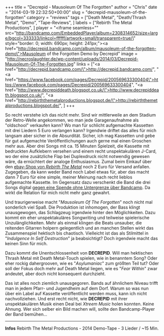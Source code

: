 +++
title = "Decrepid - Mausoleum Of The Forgotten"
author = "Chris"
date = "2014-03-19 22:32:50+00:00"
slug = "decrepid-mausoleum-of-the-forgotten"
category = "reviews"
tags = ["Death Metal", "Death/Thrash Metal", "Demo", "Tape-Reviews", ]
labels = ["Rebirth The Metal Productions", ]
player = "<iframe seamless=\"\" src=\"http://bandcamp.com/EmbeddedPlayer/album=2308314652/size=large/bgcol=333333/linkcol=ffffff/artwork=small/transparent=true/\" style=\"border: 0; width: 690px; height: 241px;\"><a href=\"http://decrepid.bandcamp.com/album/mausoleum-of-the-forgotten-demo\">Mausoleum of the Forgotten Demo by Decrepid</a></iframe>"
image = "http://necroslaughter.de/wp-content/uploads/2014/03/Decrepid-Mausoleum-Of-The-Forgotten.jpg"
links = ["<a href=\"http://decrepid.bandcamp.com/\">http://decrepid.bandcamp.com/</a>", "<a href=\"https://www.facebook.com/pages/Decrepid/200569633300404\">https://www.facebook.com/pages/Decrepid/200569633300404</a>", "<a href=\"http://www.decrepiddeath.blogspot.co.uk/\">http://www.decrepiddeath.blogspot.co.uk/</a>", "<a href=\"http://rebirththemetalproductions.blogspot.de/\">http://rebirththemetalproductions.blogspot.de/</a>", ]
+++

So recht verstehe ich das nicht mehr. Sind wir mittlerweile an dem Stadium der Retro-Welle angekommen, wo man jede Garagenaufnahme als "oldschool" verkaufen kann? Wo man für schlicht aufgemachte Kassetten mit drei Liedern 5 Euro verlangen kann? Irgendwie driftet das alles für mich langsam aber sicher in die Absurdität. Sicher, ich mag Kassetten und gebe für gut aufgemachte Veröffentlichungen auch gerne mal einen Groschen mehr aus. Aber  drei Songs mit ca. 15 Minuten Spielzeit, die Kassette mit bedruckten Aufklebern versehen und einem recht unspektakulären J-Card, wo der eine zusätzliche Flap bei Duplexdruck nicht notwendig gewesen wäre, da ernüchtert der analoge Enthusiasmus. Zumal beim Einkauf über den <a href="http://www.ebay.de/itm/DECREPID-mausoleum-of-the-forgotten-Tape-/131057474828?pt=B%C3%BCcher_Unterhaltung_Music_CDs&amp;hash=item1e83a25d0c">ebay-Shop von _Rebirth The Metal_</a> noch 2 Euro für Versand anfallen. Zugegeben, da kann weder Band noch Label etwas für, aber das macht dann 7 Euro für eine simple, meiner Meinung nach recht lieblos aufgemachte Kassette. Im Gegensatz dazu verschenkt die Band die drei Songs digital <a href="http://decrepid.bandcamp.com/">gegen eine Spende ohne Untergrenze über Bandcamp</a>. Da wirkt die Relation für mich nicht mehr ganz gewahrt.

Und traurigerweise macht "_Mausoleum Of The Forgotten_" noch nicht mal sonderlich viel Spaß. Die Produktion ist inhomogen, der Bass klingt unausgewogen, das Schlagzeug irgendwie hinter den Möglichkeiten. Dazu kommt ein eher unspektakuläres Songwriting und teilweise spielerische Unzulänglichkeiten. Mehr als einmal klingen die Beats unsauber, die reitenden Gitarren holpern gelegentlich und an manchen Stellen wirkt das Zusammenspiel hektisch bis chaotisch. Vielleicht ist das als Stilmittel in "_Indulgence In Self Destruction_" ja beabsichtigt? Doch irgendwie macht das keinen Sinn für mich.

Dazu kommt die Unentschlossenheit von **DECREPID**. Will man hektischen Thrash Metal mit Death Metal-Touch spielen, wie in benanntem Song? Oder eher rockig dahergrooven, wie es "_Asylumaniac_" zum größten Teil tut? Oder  soll der Fokus doch mehr auf Death Metal liegen, wie es "_Fear Within_" zwar andeutet, aber doch nicht konsequent durchzieht.

Das ist alles noch ziemlich unausgegoren. Bands auf ähnlichem Niveau trifft man in jedem Pfarr- und Jugendheim auf dem Dorf. Warum so was nun über ein Label auf Kassette veröffentlicht werden muss, kann ich nicht nachvollziehen. Und erst recht nicht, wie **DECREPID** mit ihrer unspektakulären Musik einen Deal bei _Xtreem Music_ holen konnten. Keine Ahnung. Wer sich selber ein Bild machen will, sollte den Bandcamp-Player der Band bemühen...





---
**Infos**
Rebirth The Metal Productions - 2014
Demo-Tape - 3 Lieder / ~15 Min.
